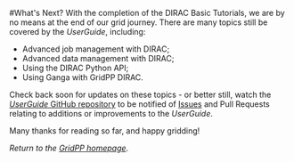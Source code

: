 #What's Next?
With the completion of the
DIRAC Basic Tutorials,
we are by no means at the end of our grid journey.
There are many topics still be covered by the _UserGuide_,
including:

* Advanced job management with DIRAC;
* Advanced data management with DIRAC;
* Using the DIRAC Python API;
* Using Ganga with GridPP DIRAC.

Check back soon for updates on these topics - or better still,
watch the
[_UserGuide_ GitHub repository](https://github.com/gridpp/user-guides)
to be notified of
[Issues](https://github.com/gridpp/user-guides/issues)
and Pull Requests relating to additions or improvements
to the _UserGuide_.

Many thanks for reading so far, and happy gridding!

_Return to the [GridPP homepage](https://www.gridpp.ac.uk)_.
